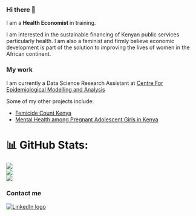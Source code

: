 ### Hi there 👋

I am a <b> Health Economist </b> in training. 

I am interested in the sustainable financing of Kenyan public services particularly health.
I am also a feminist and firmly believe economic development is part of the solution to improving the lives of women in the African continent.

### My work

I am currently a Data Science Research Assistant at <a href = "https://cema-africa.uonbi.ac.ke/"> Centre For Epidemiological Modelling and Analysis  </a>

Some of my other projects include:
- <a href = "https://tagnal.shinyapps.io/femicideke/">  Femicide Count Kenya </a>
- <a href = "https://tagnal.shinyapps.io/InspireTrial/"> Mental Health among Pregnant Adolescent Girls in Kenya </a>

# 📊 GitHub Stats:
![](https://github-readme-stats.vercel.app/api?username=Tagnal-hub&theme=dark&hide_border=false&include_all_commits=true&count_private=true)<br/>
![](https://github-readme-streak-stats.herokuapp.com/?user=Tagnal-hub&theme=dark&hide_border=false)<br/>
![](https://github-readme-stats.vercel.app/api/top-langs/?username=Tagnal-hub&theme=dark&hide_border=false&include_all_commits=true&count_private=true&layout=compact)

### Contact me
 <a href = "https://www.linkedin.com/in/angela-langat/" >
    <img src = "https://img.shields.io/badge/LinkedIn-blue?logo=linkedin&logoColor=white/" alt = "LinkedIn logo"/> 
      </a>
